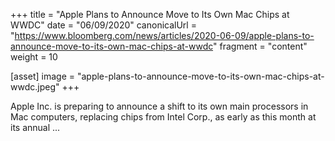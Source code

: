 +++
title = "Apple Plans to Announce Move to Its Own Mac Chips at WWDC"
date = "06/09/2020"
canonicalUrl = "https://www.bloomberg.com/news/articles/2020-06-09/apple-plans-to-announce-move-to-its-own-mac-chips-at-wwdc"
fragment = "content"
weight = 10

[asset]
    image = "apple-plans-to-announce-move-to-its-own-mac-chips-at-wwdc.jpeg"
+++

Apple Inc. is preparing to announce a shift to its own main processors in 
Mac computers, replacing chips from Intel Corp., as early as this month at 
its annual ...
